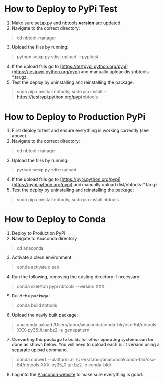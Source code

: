 # How to Deploy to PyPi Test

1. Make sure setup.py and nbtools.__version__ are updated.
2. Navigate to the correct directory:
> cd nbtool-manager
3. Upload the files by running:
> python setup.py sdist upload -r pypitest
4. If the upload fails go to [https://testpypi.python.org/pypi](https://testpypi.python.org/pypi) and manually upload dist/nbtools-*.tar.gz.
5. Test the deploy by uninstalling and reinstalling the package: 
> sudo pip uninstall nbtools;
> sudo pip install -i https://testpypi.python.org/pypi nbtools

# How to Deploy to Production PyPi

1. First deploy to test and ensure everything is working correctly (see above).
2. Navigate to the correct directory:
> cd nbtool-manager
3. Upload the files by running:
> python setup.py sdist upload
4. If the upload fails go to [https://pypi.python.org/pypi](https://pypi.python.org/pypi) and manually upload dist/nbtools-*.tar.gz.
5. Test the deploy by uninstalling and reinstalling the package: 
> sudo pip uninstall nbtools;
> sudo pip install nbtools

# How to Deploy to Conda

1. Deploy to Production PyPi
2. Navigate to Anaconda directory
> cd anaconda
3. Activate a clean environment.
> conda activate clean
4. Run the following, removing the existing directory if necessary:
> conda skeleton pypi nbtools --version XXX
5. Build the package:
> conda build nbtools
6. Upload the newly built package:
> anaconda upload /Users/tabor/anaconda/conda-bld/osx-64/nbtools-XXX-py35_0.tar.bz2 -u genepattern
7. Converting this package to builds for other operating systems can be done as shown below. You will need to upload each
built version using a separate upload command.
> conda convert --platform all /Users/tabor/anaconda/conda-bld/osx-64/nbtools-XXX-py35_0.tar.bz2 -o conda-bld/
8. Log into the [Anaconda website](https://anaconda.org/) to make sure everything is good.